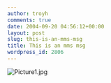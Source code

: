 ```yaml
---
author: troyh
comments: true
date: 2004-09-20 04:56:12+00:00
layout: post
slug: this-is-an-mms-msg
title: This is an mms msg
wordpress_id: 2806
---
```


![Picture1.jpg](wp-photos/607481439.jpeg)
